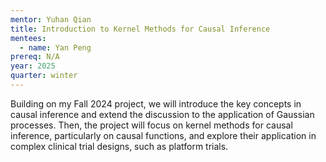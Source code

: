 ```yaml
---
mentor: Yuhan Qian
title: Introduction to Kernel Methods for Causal Inference
mentees:
  - name: Yan Peng
prereq: N/A
year: 2025
quarter: winter
---
```


Building on my Fall 2024 project, we will introduce the key concepts in causal inference and extend the discussion to the application of Gaussian processes. Then, the project will focus on kernel methods for causal inference, particularly on causal functions, and explore their application in complex clinical trial designs, such as platform trials.